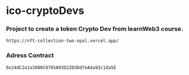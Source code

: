 # ico-cryptoDevs

### Project to create a token Crypto Dev from learnWeb3 course.

```
https://nft-collection-two-opal.vercel.app/
```
### Adress Contract
```
0x24dC2a1a3800C8765803D22D3Dd7eA4a93c1da5E
```
